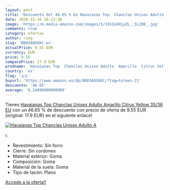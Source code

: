 ```yaml
---
layout: post
title: 'Descuento del 46.65 % en Havaianas Top  Chanclas Unisex Adulto  A'
date: 2020-12-16 16:13:38
image: 'https://m.media-amazon.com/images/I/31hIeUHjyZL._SL200_.jpg'
comments: true
category: ofertas
author: ring
slug: 'B003AOUGKC-es'
actualPrice: 9.55 EUR
currency: EUR
price: 9.55
comparePrice: 17.9 EUR
prodname: 'Havaianas Top  Chanclas Unisex Adulto  Amarillo  Citrus Yellow   35/36 EU'
country: 'es'
flag: '🇪🇸'
buyurl: 'https://www.amazon.es/dp/B003AOUGKC/?tag=tolees-21'
descuento: '46.65'
average: '8.24090909090909'
---
```


Tienes [Havaianas Top  Chanclas Unisex Adulto  Amarillo  Citrus Yellow   35/36 EU](https://www.amazon.es/dp/B003AOUGKC/?tag=tolees-21) con un 46.65 % de descuento con precio de oferta de 9.55 EUR (original: 17.9 EUR) en el siguiente enlace!

[![Havaianas Top  Chanclas Unisex Adulto  A](https://m.media-amazon.com/images/I/31hIeUHjyZL._SL200_.jpg)](https://www.amazon.es/dp/B003AOUGKC/?tag=tolees-21)

ℹ️:

- Revestimiento: Sin forro
- Cierre: Sin cordones
- Material exterior: Goma
- Composición: Goma
- Material de la suela: Goma
- Tipo de tacón: Plano

[Accede a la oferta!!](https://www.amazon.es/dp/B003AOUGKC/?tag=tolees-21)

